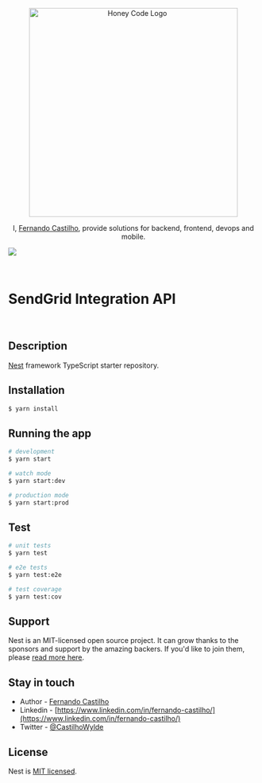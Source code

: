 <p align="center">
  <a href="https://github.com/CastilhoF" target="blank"><img src="https://i.imgur.com/N2LQ2CN.png" width="420" alt="Honey Code Logo" /></a>
</p>

<p align="center">I, <a href="https://www.linkedin.com/in/fernando-castilho/" target="_blank">Fernando Castilho</a>, provide solutions for backend, frontend, devops and mobile.</p>
<p align="left">
  <a href="https://twitter.com/iG" target="_blank"><img src="https://img.shields.io/twitter/follow/CastilhoWylde?style=social&label=Follow"></a>
</p>

<br>

<p align="center"><h1>SendGrid Integration API</h1></p>

<br>


## Description

[Nest](https://github.com/nestjs/nest) framework TypeScript starter repository.

## Installation

```bash
$ yarn install
```

## Running the app

```bash
# development
$ yarn start

# watch mode
$ yarn start:dev

# production mode
$ yarn start:prod
```

## Test

```bash
# unit tests
$ yarn test

# e2e tests
$ yarn test:e2e

# test coverage
$ yarn test:cov
```

## Support

Nest is an MIT-licensed open source project. It can grow thanks to the sponsors and support by the amazing backers. If you'd like to join them, please [read more here](https://docs.nestjs.com/support).

## Stay in touch

- Author - [Fernando Castilho](https://github.com/CastilhoF)
- Linkedin - [https://www.linkedin.com/in/fernando-castilho/](https://www.linkedin.com/in/fernando-castilho/)
- Twitter - [@CastilhoWylde](https://twitter.com/CastilhoWylde)

## License

Nest is [MIT licensed](LICENSE).
